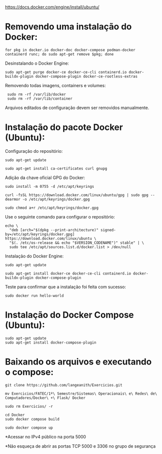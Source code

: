 https://docs.docker.com/engine/install/ubuntu/

# Removendo uma instalação do Docker:
```console
for pkg in docker.io docker-doc docker-compose podman-docker containerd runc; do sudo apt-get remove $pkg; done
```

Desinstalando o Docker Engine:
```console
sudo apt-get purge docker-ce docker-ce-cli containerd.io docker-buildx-plugin docker-compose-plugin docker-ce-rootless-extras
```

Removendo todas imagens, containers e volumes:
```console
 sudo rm -rf /var/lib/docker
 sudo rm -rf /var/lib/container
``` 
Arquivos editados de configuração devem ser removidos manualmente.

# Instalação do pacote Docker (Ubuntu):
Configuração do repositório:
```console
sudo apt-get update
```
```console
sudo apt-get install ca-certificates curl gnupg
```

Adição da chave oficial GPG do Docker:
```console
sudo install -m 0755 -d /etc/apt/keyrings
```
```console
curl -fsSL https://download.docker.com/linux/ubuntu/gpg | sudo gpg --dearmor -o /etc/apt/keyrings/docker.gpg
```
```console
sudo chmod a+r /etc/apt/keyrings/docker.gpg
```

Use o seguinte comando para configurar o repositório:
```console
echo \
  "deb [arch="$(dpkg --print-architecture)" signed-by=/etc/apt/keyrings/docker.gpg] https://download.docker.com/linux/ubuntu \
  "$(. /etc/os-release && echo "$VERSION_CODENAME")" stable" | \
  sudo tee /etc/apt/sources.list.d/docker.list > /dev/null
```

Instalação do Docker Engine:
```console
sudo apt-get update
```

```console
sudo apt-get install docker-ce docker-ce-cli containerd.io docker-buildx-plugin docker-compose-plugin
```

Teste para confirmar que a instalação foi feita com sucesso:
```console
sudo docker run hello-world
```

# Instalação do Docker Compose (Ubuntu):
```console
sudo apt-get update
sudo apt-get install docker-compose-plugin
```

# Baixando os arquivos e executando o compose:
```console
git clone https://github.com/langeanith/Exercicios.git
```

```console
mv Exercicios/FATEC/1º\ Semestre/Sistemas\ Operacionais\ e\ Redes\ de\ Computadores/Docker\ +\ Flask/ Docker
```

```console
sudo rm Exercicios/ -r
```

```console
cd Docker
sudo docker compose build
```

```console
sudo docker compose up
```

*Acessar no IPv4 público na porta 5000

*Não esqueça de abrir as portas TCP 5000 e 3306 no grupo de segurança
